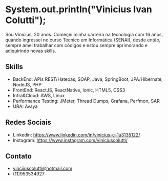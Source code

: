 # System.out.println("Vinicius Ivan Colutti");

Sou Vinicius, 20 anos. 
Começei minha carreira na tecnologia com 16 anos, quando ingressei no curso Técnico em Informática (SENAI), desde então, sempre amei trabalhar com códigos e estou sempre aprimorando e adiquirindo novas skills.

## Skills

- BackEnd: APIs REST/Hateoas, SOAP, Java, SpringBoot, JPA/Hibernate, NodeJS, PHP
- FrontEnd: ReactJS, ReactNative, Ionic, HTML5, CSS3
- Infra&Cloud: AWS, Linux
- Performance Testing: JMeter, Thread Dumps, Grafana, Perfmon, SAR
- URA: Avaya

## Redes Sociais

- Linkedin: https://www.linkedin.com/in/vinicius-c-1a3135122/
- Instagram: https://www.instagram.com/viniciuscolutti/

## Contato

- vinciiuscolutti@hotmail.com
- (11)953534927

